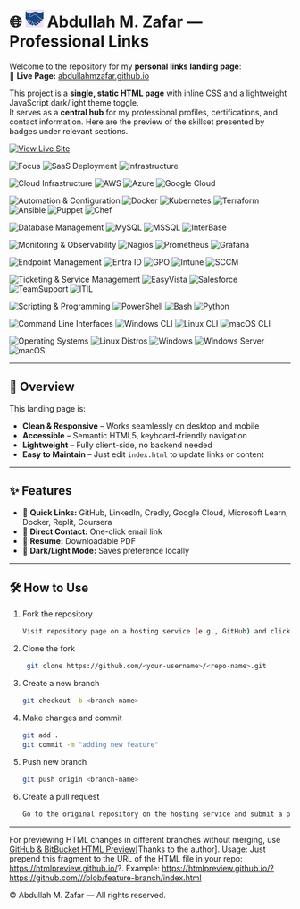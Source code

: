 # 🌐 ![Favicon Logo](Favicon/favicon-32x32.png) Abdullah M. Zafar — Professional Links

Welcome to the repository for my **personal links landing page**:  
🔗 **Live Page:** [abdullahmzafar.github.io](https://abdullahmzafar.github.io/)

This project is a **single, static HTML page** with inline CSS and a lightweight JavaScript dark/light theme toggle.  
It serves as a **central hub** for my professional profiles, certifications, and contact information. Here are the preview of the skillset presented by badges under relevant sections.

[![View Live Site](https://img.shields.io/badge/View%20Live%20Site-34A853?style=for-the-badge&logo=githubpages&logoColor=white)](https://abdullahmzafar.github.io/)

![Focus](https://img.shields.io/badge/Focus-EA4335?style=for-the-badge&logo=target&logoColor=white)
![SaaS Deployment](https://img.shields.io/badge/SaaS-Deployment-1E3A8A?style=for-the-badge&logo=cloudsmith&logoColor=white) 
![Infrastructure](https://img.shields.io/badge/Infrastructure-As%20Code-3E8E41?style=for-the-badge&logo=terraform&logoColor=white)

![Cloud Infrastructure](https://img.shields.io/badge/Cloud%20Infrastructure-4285F4?style=for-the-badge&logo=icloud&logoColor=white)
![AWS](https://img.shields.io/badge/AWS-FF9900?style=for-the-badge&logo=amazonaws&logoColor=white)
![Azure](https://img.shields.io/badge/Azure-0089D6?style=for-the-badge&logo=microsoftazure&logoColor=white)
![Google Cloud](https://img.shields.io/badge/GCP-4285F4?style=for-the-badge&logo=googlecloud&logoColor=white)

![Automation & Configuration](https://img.shields.io/badge/Automation%20%26%20Configuration-FBBC05?style=for-the-badge&logo=terraform&logoColor=white)
![Docker](https://img.shields.io/badge/Docker-2396ED?style=for-the-badge&logo=docker&logoColor=white)
![Kubernetes](https://img.shields.io/badge/Kubernetes-326CE5?style=for-the-badge&logo=kubernetes&logoColor=white)
![Terraform](https://img.shields.io/badge/Terraform-7B42BC?style=for-the-badge&logo=terraform&logoColor=white)
![Ansible](https://img.shields.io/badge/Ansible-CC0000?style=for-the-badge&logo=ansible&logoColor=white)
![Puppet](https://img.shields.io/badge/Puppet-FFAE1A?style=for-the-badge&logo=puppet&logoColor=black)
![Chef](https://img.shields.io/badge/Chef-FE7C3F?style=for-the-badge&logo=chef&logoColor=white)

![Database Management](https://img.shields.io/badge/Database%20Management-34A853?style=for-the-badge&logo=databricks&logoColor=white)
![MySQL](https://img.shields.io/badge/MySQL-00618A?style=for-the-badge&logo=mysql&logoColor=white)
![MSSQL](https://img.shields.io/badge/MS%20SQL-CC2927?style=for-the-badge&logo=microsoftsqlserver&logoColor=white)
![InterBase](https://img.shields.io/badge/InterBase-FF6600?style=for-the-badge&logo=database&logoColor=white)

![Monitoring & Observability](https://img.shields.io/badge/Monitoring%20%26%20Observability-4285F4?style=for-the-badge&logo=prometheus&logoColor=white)
![Nagios](https://img.shields.io/badge/Nagios-4B5563?style=for-the-badge&logo=nagios&logoColor=white)
![Prometheus](https://img.shields.io/badge/Prometheus-E6522C?style=for-the-badge&logo=prometheus&logoColor=white)
![Grafana](https://img.shields.io/badge/Grafana-F46800?style=for-the-badge&logo=grafana&logoColor=white)

![Endpoint Management](https://img.shields.io/badge/Endpoint%20Management-34A853?style=for-the-badge&logo=datadog&logoColor=white)
![Entra ID](https://img.shields.io/badge/Entra%20ID-2563EB?style=for-the-badge&logo=microsoftazure&logoColor=white)
![GPO](https://img.shields.io/badge/GPO-6B7280?style=for-the-badge&logo=windows&logoColor=white)
![Intune](https://img.shields.io/badge/Intune-0078D4?style=for-the-badge&logo=microsoftintune&logoColor=white)
![SCCM](https://img.shields.io/badge/SCCM-0067B8?style=for-the-badge&logo=microsoft&logoColor=white)

![Ticketing & Service Management](https://img.shields.io/badge/Ticketing%20%26%20Service%20Management-FBBC05?style=for-the-badge&logo=salesforce&logoColor=white)
![EasyVista](https://img.shields.io/badge/EasyVista-4F46E5?style=for-the-badge&logo=appstore&logoColor=white)
![Salesforce](https://img.shields.io/badge/Salesforce-00A1E0?style=for-the-badge&logo=salesforce&logoColor=white)
![TeamSupport](https://img.shields.io/badge/TeamSupport-1D4ED8?style=for-the-badge&logo=teamspeak&logoColor=white)
![ITIL](https://img.shields.io/badge/ITIL-9333EA?style=for-the-badge&logo=bookstack&logoColor=white)

![Scripting & Programming](https://img.shields.io/badge/Scripting%20%26%20Programming-34A853?style=for-the-badge&logo=python&logoColor=white)
![PowerShell](https://img.shields.io/badge/PowerShell-2563EB?style=for-the-badge&logo=powershell&logoColor=white)
![Bash](https://img.shields.io/badge/Bash-4EAA25?style=for-the-badge&logo=gnubash&logoColor=white)
![Python](https://img.shields.io/badge/Python-3776AB?style=for-the-badge&logo=python&logoColor=white)

![Command Line Interfaces](https://img.shields.io/badge/Command%20Line%20Interfaces-EA4335?style=for-the-badge&logo=gnometerminal&logoColor=white)
![Windows CLI](https://img.shields.io/badge/Windows%20CLI-0078D6?style=for-the-badge&logo=windows&logoColor=white)
![Linux CLI](https://img.shields.io/badge/Linux%20Shell-FCC624?style=for-the-badge&logo=linux&logoColor=black)
![macOS CLI](https://img.shields.io/badge/macOS%20Terminal-6B7280?style=for-the-badge&logo=apple&logoColor=white)

![Operating Systems](https://img.shields.io/badge/Operating%20Systems-3B82F6?style=for-the-badge&logo=linux&logoColor=white) ![Linux Distros](https://img.shields.io/badge/Linux-RHEL%20%7C%20Ubuntu%20%7C%20CentOS%20%7C%20Fedora-FCC624?style=for-the-badge&logo=linux&logoColor=black) ![Windows](https://img.shields.io/badge/Windows-XP%20%7C%20Vista%20%7C%208%20%7C%2010%20%7C%2011-0078D6?style=for-the-badge&logo=windows&logoColor=white) ![Windows Server](https://img.shields.io/badge/Windows%20Server-2016%20%7C%202019%20%7C%202022-2563EB?style=for-the-badge&logo=windows&logoColor=white) ![macOS](https://img.shields.io/badge/macOS-555555?style=for-the-badge&logo=apple&logoColor=white)

---

## 📖 Overview
This landing page is:
- **Clean & Responsive** – Works seamlessly on desktop and mobile
- **Accessible** – Semantic HTML5, keyboard-friendly navigation
- **Lightweight** – Fully client-side, no backend needed
- **Easy to Maintain** – Just edit `index.html` to update links or content

---

## ✨ Features
- 🔗 **Quick Links:** GitHub, LinkedIn, Credly, Google Cloud, Microsoft Learn, Docker, Replit, Coursera  
- 📧 **Direct Contact:** One-click email link  
- 📄 **Resume:** Downloadable PDF  
- 🌙 **Dark/Light Mode:** Saves preference locally  

---

## 🛠 How to Use
1. Fork the repository
   ```bash
   Visit repository page on a hosting service (e.g., GitHub) and click the Fork button.

3. Clone the fork
   ```bash
    git clone https://github.com/<your-username>/<repo-name>.git

4. Create a new branch
   ```bash
   git checkout -b <branch-name>

5. Make changes and commit
   ```bash
   git add .
   git commit -m "adding new feature"

6. Push new branch
   ```bash
   git push origin <branch-name>

7. Create a pull request
   ```bash
   Go to the original repository on the hosting service and submit a pull request from new branch. 

---

For previewing HTML changes in different branches without merging, use [GitHub & BitBucket HTML Preview](https://github.com/htmlpreview/htmlpreview.github.com)[Thanks to the author].
Usage:
Just prepend this fragment to the URL of the HTML file in your repo:
https://htmlpreview.github.io/?. 
Example: [https://htmlpreview.github.io/?https://github.com/<your-username>/<your-repo>/blob/feature-branch/index.html](https://htmlpreview.github.io/?https://github.com/abdullahMzafar/abdullahMzafar.github.io/blob/HTML-Preview/index.html)

© Abdullah M. Zafar — All rights reserved.

